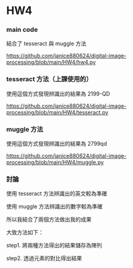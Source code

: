 # HW4

### main code
結合了 tesseract 與 muggle 方法

https://github.com/janice880624/digital-image-processing/blob/main/HW4/hw4.py

### tesseract 方法（上課使用的）
使用這個方式發現辨識出的結果為 2199-QD

https://github.com/janice880624/digital-image-processing/blob/main/HW4/tesseract.py

### muggle 方法
使用這個方式發現辨識出的結果為 2799qd

https://github.com/janice880624/digital-image-processing/blob/main/HW4/muggle.py

### 討論
使用 tesseract 方法辨識出的英文較為準確

使用 muggle 方法辨識出的數字較為準確

所以我結合了兩個方法做出我的成果

大致方法如下：

step1. 將兩種方法得出的結果儲存為陣列

step2. 透過元素的對比得出結果
